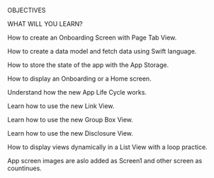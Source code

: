 OBJECTIVES 

WHAT WILL YOU LEARN?

How to create an Onboarding Screen with Page Tab View.

How to create a data model and fetch data using Swift language. 

How to store the state of the app with the  App Storage. 

How to display an Onboarding or a Home screen.

Understand how the new App Life Cycle works. 

Learn how to use the new Link View.

Learn how to use the new Group Box View. 

Learn how to use the new Disclosure View. 

How to display views dynamically in a List View with a loop practice.

App screen images are aslo added as Screen1 and other screen as countinues.
